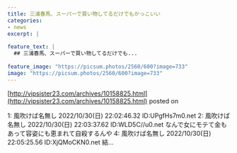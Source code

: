 ```yaml
---
title: 三浦春馬、スーパーで買い物してるだけでもかっこいい
categories:
- news
excerpt: |
  
feature_text: |
  ## 三浦春馬、スーパーで買い物してるだけでも...
  
feature_image: "https://picsum.photos/2560/600?image=733"
image: "https://picsum.photos/2560/600?image=733"
---
```


[http://vipsister23.com/archives/10158825.html](http://vipsister23.com/archives/10158825.html)
posted on 

<!--more-->

1: 風吹けば名無し 2022/10/30(日) 22:02:46.32 ID:UPgfHs7m0.net 2: 風吹けば名無し 2022/10/30(日) 22:03:37.62 ID:WLD5C//u0.net なんで女にモテて金もあって容姿にも恵まれて自殺するんや 4: 風吹けば名無し 2022/10/30(日) 22:05:25.56 ID:XjQMoCKN0.net 結...
